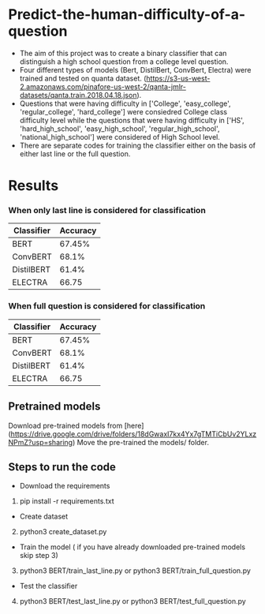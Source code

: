 # Predict-the-human-difficulty-of-a-question

- The aim of this project was to create a binary classifier that can distinguish a high school question from a college level question. 
- Four different types of models (Bert, DistilBert, ConvBert, Electra) were trained and tested on quanta dataset.
(https://s3-us-west-2.amazonaws.com/pinafore-us-west-2/qanta-jmlr-datasets/qanta.train.2018.04.18.json). 
- Questions that were having difficulty in ['College', 'easy_college', 'regular_college', 'hard_college'] were consiedred College class difficulty level while the questions that were having difficulty in ['HS', 'hard_high_school', 'easy_high_school', 'regular_high_school', 'national_high_school'] were considered of High School level.
- There are separate codes for training the classifier either on the basis of either last line or the full question.

# Results

### When only last line is considered for classification

| Classifier | Accuracy|
| --------------------------- | --------------------------- |
| BERT | 67.45% |
| ConvBERT | 68.1% |
| DistilBERT | 61.4% |
| ELECTRA | 66.75 |

### When full question is considered for classification

| Classifier | Accuracy|
| --------------------------- | --------------------------- |
| BERT | 67.45% |
| ConvBERT | 68.1% |
| DistilBERT | 61.4% |
| ELECTRA | 66.75 |

## Pretrained models

Download pre-trained models from [here] (https://drive.google.com/drive/folders/18dGwaxI7kx4Yx7gTMTiCbUv2YLxzNPmZ?usp=sharing)
Move the pre-trained the models/ folder.

## Steps to run the code

- Download the requirements
1. pip install -r requirements.txt

- Create dataset
2. python3 create_dataset.py

- Train the model ( if you have already downloaded pre-trained models skip step 3)
3. python3 BERT/train_last_line.py or  python3 BERT/train_full_question.py

- Test the classifier
4. python3 BERT/test_last_line.py or python3 BERT/test_full_question.py
